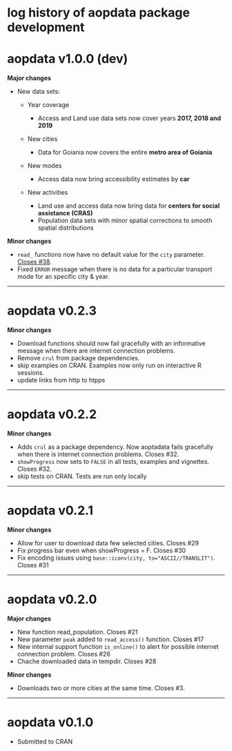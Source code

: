 # log history of aopdata package development


# aopdata v1.0.0 (dev)

**Major changes**

* New data sets:
  * Year coverage
    - Access and Land use data sets now cover years **2017, 2018 and 2019**

  * New cities
    - Data for Goiania now covers the entire **metro area of Goiania**

  * New modes
    - Access data now bring accessibility estimates by **car**

  * New activities
    - Land use and access data now bring data for **centers for social assistance (CRAS)**
    - Population data sets with minor spatial corrections to smooth spatial distributions


**Minor changes**

* `read_` functions now have no default value for the `city` parameter. [Closes #38](https://github.com/ipeaGIT/aopdata/issues/38).
* Fixed `ERROR` message when there is no data for a particular transport mode for an specific city & year.


-------------------------------------------------------

# aopdata v0.2.3

**Minor changes**
* Download functions should now fail gracefully with an informative message when there are internet connection problems.
* Remove `crul` from package dependencies.
* skip examples on CRAN. Examples now only run on interactive R sessions.
* update links from http to htpps


-------------------------------------------------------

# aopdata v0.2.2

**Minor changes**
* Adds `crul` as a package dependency. Now aoptadata fails gracefully when there is internet connection problems. Closes #32.
* `showProgress` now sets to `FALSE` in all tests, examples and vignettes. Closes #32.
* skip tests on CRAN. Tests are run only locally




-------------------------------------------------------

# aopdata v0.2.1

**Minor changes**
* Allow for user to download data few selected cities. Closes #29
* Fix  progress bar even when showProgress = F. Closes #30
* Fix  encoding issues using `base::iconv(city, to="ASCII//TRANSLIT")`. Closes #31


-------------------------------------------------------

# aopdata v0.2.0

**Major changes**
* New function read_population. Closes #21
* New parameter `peak` added to `read_access()` function. Closes #17
* New internal support function `is_online()` to alert for possible internet connection problem. Closes #26
* Chache downloaded data in tempdir. Closes #28

**Minor changes**
* Downloads two or more cities at the same time. Closes #3.


-------------------------------------------------------

# aopdata v0.1.0

* Submitted to CRAN
